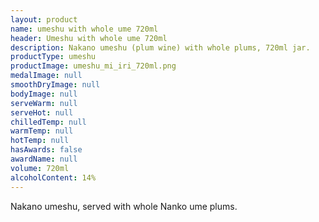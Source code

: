 ```yaml
---
layout: product
name: umeshu with whole ume 720ml
header: Umeshu with whole ume 720ml
description: Nakano umeshu (plum wine) with whole plums, 720ml jar.
productType: umeshu
productImage: umeshu_mi_iri_720ml.png
medalImage: null
smoothDryImage: null
bodyImage: null
serveWarm: null
serveHot: null
chilledTemp: null
warmTemp: null
hotTemp: null
hasAwards: false
awardName: null
volume: 720ml
alcoholContent: 14%
---
```


Nakano umeshu, served with whole Nanko ume plums.

